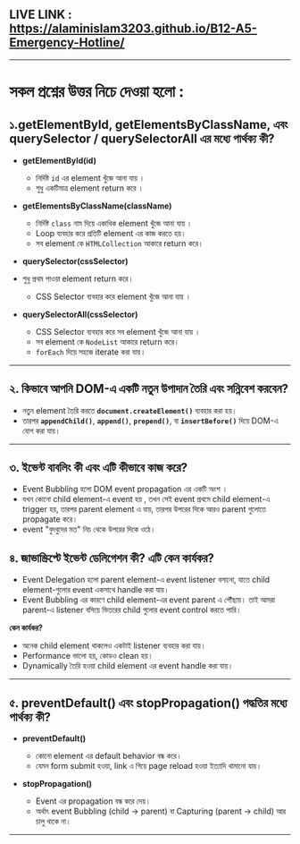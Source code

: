 
## LIVE LINK : https://alaminislam3203.github.io/B12-A5-Emergency-Hotline/
---


# সকল প্রশ্নের উত্তর নিচে দেওয়া হলো :

## ১.getElementById, getElementsByClassName, এবং querySelector / querySelectorAll এর মধ্যে পার্থক্য কী?

- **getElementById(id)**  
  - নির্দিষ্ট `id` এর element খুঁজে আনা যায় ।  
  - শুধু একটিমাত্র element return করে ।  

- **getElementsByClassName(className)**  
  - নির্দিষ্ট `class` নাম দিয়ে একাধিক element খুঁজে আনা যায় ।  
  - Loop ব্যবহার করে প্রতিটি element এর কাজ করতে হয়। 
  - সব element কে `HTMLCollection` আকারে return করে।   

- **querySelector(cssSelector)**  
- শুধু প্রথম পাওয়া element return করে।  
  - CSS Selector ব্যবহার করে element খুঁজে আনা যায় ।  
  

- **querySelectorAll(cssSelector)**  
  - CSS Selector ব্যবহার করে সব element খুঁজে আনা যায় ।  
  - সব element কে `NodeList` আকারে return করে।  
  - `forEach` দিয়ে সহজে iterate করা যায়।  

---

## ২. কিভাবে আপনি DOM-এ একটি নতুন উপাদান তৈরি এবং সন্নিবেশ করবেন?

- নতুন element তৈরি করতে **`document.createElement()`** ব্যবহার করা হয়।  
- তারপর **`appendChild()`**, **`append()`**, **`prepend()`**, বা **`insertBefore()`** দিয়ে DOM-এ যোগ করা যায়।  


---

## ৩. ইভেন্ট বাবলিং কী এবং এটি কীভাবে কাজ করে?

- Event Bubbling হলো DOM event propagation এর একটি অংশ ।  
- যখন কোনো child element-এ event হয় , তখন সেই event প্রথমে child element-এ trigger হয়, তারপর parent element এ যায়, তারপর উপরের দিকে আরও parent গুলোতে propagate করে।  
- event "বুদবুদের মত" নিচ থেকে উপরের দিকে ওঠে।  



## ৪. জাভাস্ক্রিপ্টে ইভেন্ট ডেলিগেশন কী? এটি কেন কার্যকর?

- Event Delegation হলো parent element-এ event listener বসানো, যাতে child element-গুলোর event একসাথে handle করা যায়।  
- Event Bubbling এর কারণে child element-এর event parent এ পৌঁছায়। তাই আমরা parent-এ listener বসিয়ে ভিতরের child গুলোর event control করতে পারি।  

 

**কেন কার্যকর?**
- অনেক child element থাকলেও একটাই listener ব্যবহার করা যায়।  
- Performance ভালো হয়, কোডও clean হয়। 
- Dynamically তৈরি হওয়া child element এর event handle করা যায়। 

---

## ৫. preventDefault() এবং stopPropagation() পদ্ধতির মধ্যে পার্থক্য কী?

- **preventDefault()**  
  - কোনো element এর default behavior বন্ধ করে।  
  - যেমন form submit হওয়া, link এ গিয়ে page reload হওয়া ইত্যাদি থামানো যায়।  


- **stopPropagation()**  
  - Event এর propagation বন্ধ করে দেয়।  
  - অর্থাৎ event Bubbling (child → parent) বা Capturing (parent → child) আর চালু থাকে না।  

---

